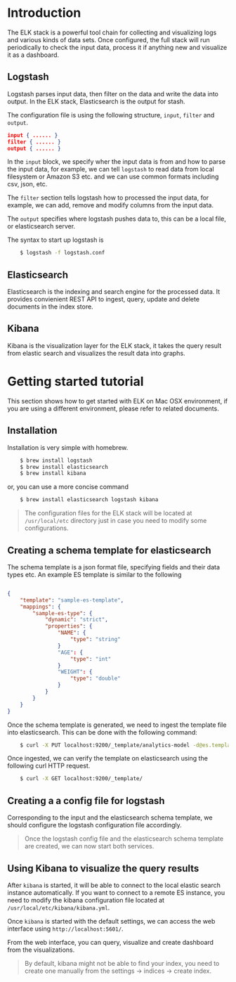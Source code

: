 # Introduction

The ELK stack is a powerful tool chain for collecting and visualizing logs
and various kinds of data sets. Once configured, the full stack will run
periodically to check the input data, process it if anything new and
visualize it as a dashboard. 

## Logstash

Logstash parses input data, then filter on the data and write the data into
output. In the ELK stack, Elasticsearch is the output for stash.

The configuration file is using the following structure, `input`, `filter`
and `output`. 

```json
input { ...... }
filter { ...... }
output { ...... }
```

In the `input` block, we specify wher the input data is from and how to
parse the input data, for example, we can tell `logstash` to read data from
local filesystem or Amazon S3 etc. and we can use common formats including
csv, json, etc.

The `filter` section tells logstash how to processed the input data, for
example, we can add, remove and modify columns from the input data.

The `output` specifies where logstash pushes data to, this can be a local
file, or elasticsearch server.

The syntax to start up logstash is

``` bash
    $ logstash -f logstash.conf 
```

## Elasticsearch

Elasticsearch is the indexing and search engine for the processed data. It
provides convienient REST API to ingest, query, update and delete documents
in the index store. 

## Kibana 

Kibana is the visualization layer for the ELK stack, it takes the query
result from elastic search and visualizes the result data into graphs. 

# Getting started tutorial

This section shows how to get started with ELK on Mac OSX environment, if
you are using a different environment, please refer to related documents. 

## Installation 

Installation is very simple with homebrew. 

``` bash 
	$ brew install logstash 
	$ brew install elasticsearch
	$ brew install kibana 
```

or, you can use a more concise command 

``` bash 
	$ brew install elasticsearch logstash kibana 
``` 

> The configuration files for the ELK stack will be located at
> `/usr/local/etc` directory just in case you need to modify some
> configurations. 

## Creating a schema template for elasticsearch 

The schema template is a json format file, specifying fields and their data
types etc. An example ES template is similar to the following

``` json 

{
	"template": "sample-es-template",
	"mappings": {
		"sample-es-type": {
			"dynamic": "strict", 
			"properties": {
				"NAME": {
					"type": "string"
				}
				"AGE": {
					"type": "int"
				}
				"WEIGHT": {
					"type": "double"
				}
			}
		}
	}
}

```

Once the schema template is generated, we need to ingest the template file
into elasticsearch. This can be done with the following command: 

``` bash 
	$ curl -X PUT localhost:9200/_template/analytics-model -d@es.template.json
```

Once ingested, we can verify the template on elasticsearch using the
following curl HTTP request. 

``` bash 
	$ curl -X GET localhost:9200/_template/
``` 

## Creating a a config file for logstash 

Corresponding to the input and the elasticsearch schema template, we should
configure the logstash configuration file accordingly. 

> Once the logstash config file and the elasticsearch schema template are
> created, we can now start both services. 

## Using Kibana to visualize the query results

After `kibana` is started, it will be able to connect to the local elastic
search instance automatically. If you want to connect to a remote ES
instance, you need to modify the kibana configuration file located at
`/usr/local/etc/kibana/kibana.yml`. 

Once `kibana` is started with the default settings, we can access the web
interface using `http://localhost:5601/`. 

From the web interface, you can query, visualize and create dashboard from
the visualizations. 

> By default, kibana might not be able to find your index, you need to
> create one manually from the settings -> indices -> create index. 

